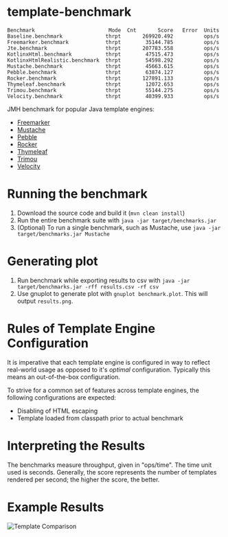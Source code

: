 template-benchmark
================

```
Benchmark                        Mode  Cnt       Score   Error  Units
Baseline.benchmark              thrpt       269920.492          ops/s
Freemarker.benchmark            thrpt        35144.785          ops/s
Jte.benchmark                   thrpt       207783.558          ops/s
KotlinxHtml.benchmark           thrpt        47515.473          ops/s
KotlinxHtmlRealistic.benchmark  thrpt        54598.292          ops/s
Mustache.benchmark              thrpt        45663.615          ops/s
Pebble.benchmark                thrpt        63874.127          ops/s
Rocker.benchmark                thrpt       127891.133          ops/s
Thymeleaf.benchmark             thrpt        12072.653          ops/s
Trimou.benchmark                thrpt        55144.275          ops/s
Velocity.benchmark              thrpt        40399.933          ops/s
```

JMH benchmark for popular Java template engines:

* [Freemarker](http://freemarker.org/)
* [Mustache](https://github.com/spullara/mustache.java)
* [Pebble](http://www.mitchellbosecke.com/pebble)
* [Rocker](https://github.com/fizzed/rocker)
* [Thymeleaf](http://www.thymeleaf.org/)
* [Trimou](http://trimou.org/)
* [Velocity](http://velocity.apache.org/)

Running the benchmark
======================

1. Download the source code and build it (`mvn clean install`)
2. Run the entire benchmark suite with `java -jar target/benchmarks.jar`
3. (Optional) To run a single benchmark, such as Mustache, use `java -jar target/benchmarks.jar Mustache`

Generating plot
===============
1. Run benchmark while exporting results to csv with `java -jar target/benchmarks.jar -rff results.csv -rf csv`
2. Use gnuplot to generate plot with `gnuplot benchmark.plot`. This will output `results.png`.

Rules of Template Engine Configuration
======================================
It is imperative that each template engine is configured in way to reflect real-world usage as opposed to it's *optimal* configuration. Typically this means an out-of-the-box configuration.

To strive for a common set of features across template engines, the following configurations are expected:
* Disabling of HTML escaping
* Template loaded from classpath prior to actual benchmark

Interpreting the Results
========================
The benchmarks measure throughput, given in "ops/time". The time unit used is seconds.
Generally, the score represents the number of templates rendered per second; the higher the score, the better.

Example Results
===============

![Template Comparison](results.png)
